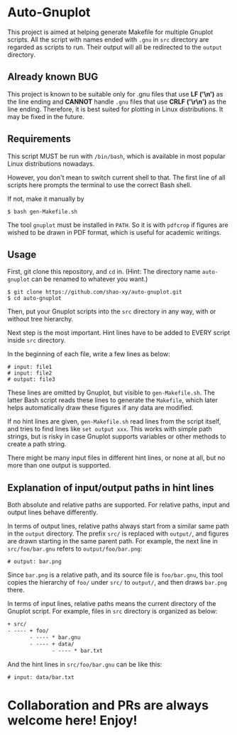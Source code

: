 # Auto-Gnuplot
This project is aimed at helping generate Makefile for multiple Gnuplot scripts. All the script with names ended with `.gnu` in `src` directory are regarded as scripts to run. Their output will all be redirected to the `output` directory.

## Already known BUG

This project is known to be suitable only for .gnu files that use **LF ('\n')** as the line ending and **CANNOT** handle `.gnu` files that use **CRLF ('\r\n')** as the line ending. Therefore, it is best suited for plotting in Linux distributions. It may be fixed in the future.

## Requirements

This script MUST be run with `/bin/bash`, which is available in most popular Linux distributions nowadays.

However, you don't mean to switch current shell to that. The first line of all scripts here prompts the terminal to use the correct Bash shell.

If not, make it manually by 

```shell
$ bash gen-Makefile.sh
```

The tool `gnuplot` must be installed in `PATH`. So it is with `pdfcrop` if figures are wished to be drawn in PDF format, which is useful for academic writings.

## Usage

First, git clone this repository, and `cd` in. (Hint: The directory name `auto-gnuplot` can be renamed to whatever you want.)

```shell
$ git clone https://github.com/shao-xy/auto-gnuplot.git
$ cd auto-gnuplot
```

Then, put your Gnuplot scripts into the `src` directory in any way, with or without tree hierarchy.

Next step is the most important. Hint lines have to be added to EVERY script inside `src` directory.

In the beginning of each file, write a few lines as below:

```gnuplot
# input: file1
# input: file2
# output: file3
```

These lines are omitted by Gnuplot, but visible to `gen-Makefile.sh`. The latter Bash script reads these lines to generate the `Makefile`, which later helps automatically draw these figures if any data are modified.

If no hint lines are given, `gen-Makefile.sh` read lines from the script itself, and tries to find lines like `set output xxx`. This works with simple path strings, but is risky in case Gnuplot supports variables or other methods to create a path string.

There might be many input files in different hint lines, or none at all, but no more than one output is supported.

## Explanation of input/output paths in hint lines

Both absolute and relative paths are supported. For relative paths, input and output lines behave differently.

In terms of output lines, relative paths always start from a similar same path in the `output` directory. The prefix `src/` is replaced with `output/`, and figures are drawn starting in the same parent path. For example, the next line in `src/foo/bar.gnu` refers to `output/foo/bar.png`:

```gnuplot
# output: bar.png
```
Since `bar.png` is a relative path, and its source file is `foo/bar.gnu`, this tool copies the hierarchy of `foo/` under `src/` to `output/`, and then draws `bar.png` there.

In terms of input lines, relative paths means the current directory of the Gnuplot script. For example, files in `src` directory is organized as below:

```txt
+ src/
- ---- + foo/
       - ---- * bar.gnu
       - ---- + data/
              - ---- * bar.txt
```

And the hint lines in `src/foo/bar.gnu` can be like this:

```gnuplot
# input: data/bar.txt
```

# Collaboration and PRs are always welcome here! Enjoy!
